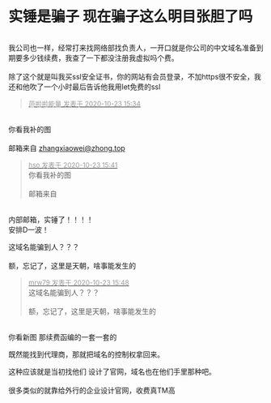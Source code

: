 # 实锤是骗子 现在骗子这么明目张胆了吗


<img id="aimg_K2N8x" onclick="zoom(this, this.src, 0, 0, 0)" class="zoom" src="https://mjjzp.cf/2020/10/23/b5b097bacb2ad.png" onmouseover="img_onmouseoverfunc(this)" onload="thumbImg(this)" border="0" alt="" />

我公司也一样，经常打来找网络部找负责人，一开口就是你公司的中文域名准备到期要多少钱续费，我查了一下都没注册我虚拟吗个费。<br />
<br />
除了这个就是叫我买ssl安全证书，你的网站有会员登录，不加https很不安全，我还和他吹了一个小时最后告诉他我用let免费的ssl<img src="static/image/smiley/default/lol.gif" smilieid="12" border="0" alt="" />

<div class="quote"><blockquote><font size="2"><a href="https://www.hostloc.com/forum.php?mod=redirect&amp;goto=findpost&amp;pid=9341462&amp;ptid=757628" target="_blank"><font color="#999999">芭啦啦能量 发表于 2020-10-23 15:34</font></a></font></blockquote></div><br />
你看我补的图<br />
<br />
邮箱来自 <a href="mailto:zhangxiaowei@zhong.top">zhangxiaowei@zhong.top</a>

<div class="quote"><blockquote><font size="2"><a href="https://www.hostloc.com/forum.php?mod=redirect&amp;goto=findpost&amp;pid=9341485&amp;ptid=757628" target="_blank"><font color="#999999">hso 发表于 2020-10-23 15:41</font></a></font><br />
你看我补的图<br />
<br />
邮箱来自</blockquote></div><br />
内部邮箱，实锤了！！！！<br />
安排D一波！

这域名能骗到人？？？<br />
<br />
额，忘记了，这里是天朝，啥事能发生的

<div class="quote"><blockquote><font size="2"><a href="https://www.hostloc.com/forum.php?mod=redirect&amp;goto=findpost&amp;pid=9341527&amp;ptid=757628" target="_blank"><font color="#999999">mrw79 发表于 2020-10-23 15:48</font></a></font><br />
这域名能骗到人？？？<br />
<br />
额，忘记了，这里是天朝，啥事能发生的</blockquote></div><br />
你看新图 那续费函编的一套一套的

既然能找到代理商，那就把域名的控制权拿回来。

这种应该就是当初找他们 设计了官网，域名也在他们手里那种吧。<br />
<br />
很多类似的就靠给外行的企业设计官网，收费真TM高

